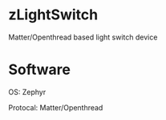 # zLightSwitch
Matter/Openthread based light switch device


# Software
OS: Zephyr

Protocal: Matter/Openthread
